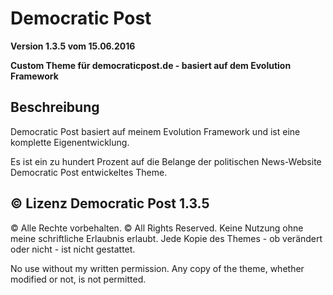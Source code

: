 # Democratic Post
**Version 1.3.5 vom 15.06.2016**

**Custom Theme für democraticpost.de - basiert auf dem Evolution Framework**
## Beschreibung
Democratic Post basiert auf meinem Evolution Framework und ist eine komplette Eigenentwicklung. 

Es ist ein zu hundert Prozent auf die Belange der politischen News-Website Democratic Post entwickeltes Theme.

## © Lizenz Democratic Post 1.3.5
© Alle Rechte vorbehalten. © All Rights Reserved. 
Keine Nutzung ohne meine schriftliche Erlaubnis erlaubt. Jede Kopie des Themes - ob verändert oder nicht - ist nicht gestattet.

No use without my written permission. Any copy of the theme, whether modified or not, is not permitted.
